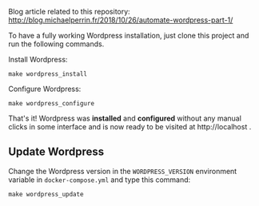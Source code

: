 Blog article related to this repository: http://blog.michaelperrin.fr/2018/10/26/automate-wordpress-part-1/

To have a fully working Wordpress installation, just clone this project and run the following commands.

Install Wordpress:

    make wordpress_install

Configure Wordpress:

    make wordpress_configure

That's it! Wordpress was **installed** and **configured** without any manual
clicks in some interface and is now ready to be visited at http://localhost .

## Update Wordpress

Change the Wordpress version in the `WORDPRESS_VERSION` environment variable
in `docker-compose.yml` and type this command:

    make wordpress_update

